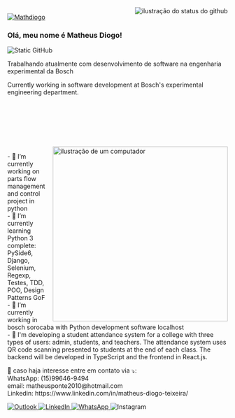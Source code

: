 <img align='right' src="https://github-readme-stats.vercel.app/api?username=Mathdiogo&show_icons=true&title_color=6f42c1&text_color=ffffff&icon_color=6f42c1&bg_color=1e1e2e&cache_seconds=2300" alt="ilustração do status do github">

[![Mathdiogo](https://github-readme-stats.vercel.app/api/top-langs/?username=Mathdiogo&hide=html&layout=compact&theme=dracula)](https://github.com/anuraghazra/github-readme-stats)

### Olá, meu nome é Matheus Diogo!

<img src="https://img.shields.io/static/v1?label=Overview&message=Matheus%20Diogo&color=1e1e2e&style=for-the-badge&logo=GitHub" alt="Static GitHub">

<p>Trabalhando atualmente com desenvolvimento de software na engenharia experimental da Bosch<br/>
<p>Currently working in software development at Bosch's experimental engineering department.</p><br/>
<br>
<br>
<br>
<br>
<br>

<img src="https://raw.githubusercontent.com/MicaelliMedeiros/micaellimedeiros/master/image/computer-illustration.png" alt="ilustração de um computador" min-width="400px" max-width="400px" width="400px" align="right">


<p align="left"> 
  - 🔭 I’m currently working on parts flow management and control project in python <br>
  - 🌱 I’m currently learning Python 3 complete: PySide6, Django, Selenium, Regexp, Testes, TDD, POO, Design Patterns GoF<br>
  - 💼 I’m currently working in bosch sorocaba with Python development software localhost<br>
  - 🌱 I'm developing a student attendance system for a college with three types of users: admin, students, and teachers. The attendance system uses QR code scanning presented to students at the end of each class. The backend will be developed in TypeScript and the frontend in React.js.<br>
</p>

<p align="left">
  💌 caso haja interesse entre em contato via ⤵️:<br>
  WhatsApp: (15)99646-9494<br>
  email: matheusponte2010@hotmail.com<br>
  Linkedin: https://www.linkedin.com/in/matheus-diogo-teixeira/
</p>

<p align="left">
  <a href="#" title="Gmail">
 <a href="mailto:matheusponte2010@hotmail.com">
  <img src="https://img.shields.io/badge/-Outlook-0072C6?style=flat-square&labelColor=0072C6&logo=microsoft-outlook&logoColor=white" alt="Outlook"/>
</a>

<a href="https://www.linkedin.com/in/matheus-diogo-teixeira/" title="LinkedIn">
  <img src="https://img.shields.io/badge/-Linkedin-0e76a8?style=flat-square&logo=Linkedin&logoColor=white" alt="LinkedIn"/>
</a>

<a href="https://wa.me/5515996469494?text=entre%20em%20contato%20comigo" title="WhatsApp">
  <img src="https://img.shields.io/badge/-WhatsApp-25d366?style=flat-square&labelColor=25d366&logo=whatsapp&logoColor=white" alt="WhatsApp"/>
</a>
  <img src="https://img.shields.io/badge/-Instagram-DF0174?style=flat-square&labelColor=DF0174&logo=instagram&logoColor=white&link=https://www.instagram.com/math_diogo/" alt="Instagram"/></a>
</p>
<!--
**Mathdiogo/Mathdiogo** is a ✨ _special_ ✨ repository because its `README.md` (this file) appears on your GitHub profile.

Here are some ideas to get you started:

- 🔭 I’m currently working on parts flow management and control project in python
- 🌱 I’m currently learning Python 3 complete: PySide6, Django, Selenium, Regexp, Testes, TDD, POO, Design Patterns GoF
- 📫 How to reach me: (https://www.linkedin.com/in/matheus-diogo-teixeira/)
-->
[![iuricode](https://github-readme-stats.vercel.app/api/top-langs/?username=Mathdiogo&hide=html&layout=compact&theme=dark)](https://github.com/anuraghazra/github-readme-stats)
